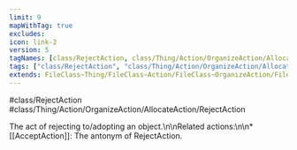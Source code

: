 ```yaml
---
limit: 9
mapWithTag: true
excludes:
icon: link-2
version: 5
tagNames: [class/RejectAction, class/Thing/Action/OrganizeAction/AllocateAction/RejectAction, schema-org/RejectAction]
tags: ["class/RejectAction", "class/Thing/Action/OrganizeAction/AllocateAction/RejectAction"]
extends: FileClass~Thing/FileClass~Action/FileClass~OrganizeAction/FileClass~AllocateAction
---
```


#class/RejectAction
#class/Thing/Action/OrganizeAction/AllocateAction/RejectAction


The act of rejecting to/adopting an object.\n\nRelated actions:\n\n\* [[AcceptAction]]: The antonym of RejectAction.

